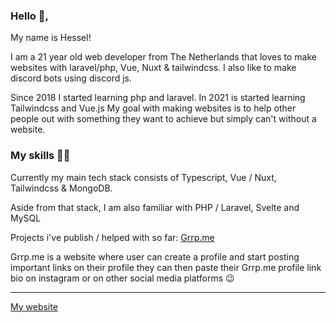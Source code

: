 ### Hello 👋, 

My name is Hessel!

I am a 21 year old web developer from The Netherlands that loves to make websites with laravel/php, Vue, Nuxt & tailwindcss.
I also like to make discord bots using discord js.

Since 2018 I started learning php and laravel. In 2021 is started learning Tailwindcss and Vue.js 
My goal with making websites is to help other people out with something they want to achieve
but simply can't without a website.

### My skills 👨‍💻

Currently my main tech stack consists of Typescript, Vue / Nuxt, Tailwindcss & MongoDB.

Aside from that stack, I am also familiar with PHP / Laravel, Svelte and MySQL

Projects i've publish / helped with so far:
[Grrp.me](https://www.grrp.me)

Grrp.me is a website where user can create a profile and start posting important links on their profile
they can then paste their Grrp.me profile link bio on instagram or on other social media platforms 😉

-------------------------

[My website](https://hessel-portfolio.vercel.app/)
